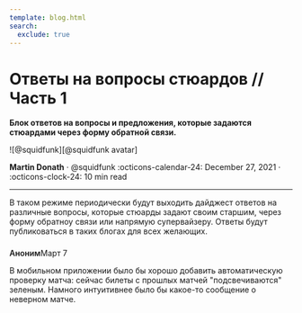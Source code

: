 ```yaml
---
template: blog.html
search:
  exclude: true
---
```


# Ответы на вопросы стюардов // Часть 1

__Блок ответов на вопросы и предложения, которые задаются стюардами через форму обратной связи.__

<aside class="mdx-author" markdown>
![@squidfunk][@squidfunk avatar]

<span>__Martin Donath__ · @squidfunk</span>
<span>
:octicons-calendar-24: December 27, 2021 ·
:octicons-clock-24: 10 min read
</span>
</aside>

  [@squidfunk avatar]: https://avatars.githubusercontent.com/u/932156

---

В таком режиме периодически будут выходить дайджест ответов на различные вопросы, которые стюарды задают своим старшим, через форму обратноу связи или напрямую супервайзеру. Ответы будут публиковаться в таких блогах для всех желающих.

<style>

.gsc-comment-author, .gsc-comment-author-avatar {
    align-items: center;
    display: flex;
}


.gsc-comment {
    display: flex;
    font-size: .875rem;
    line-height: 1.25rem;
    margin-bottom: 1rem;
    margin-top: 1rem;
}

.gsc-comment-author {
    flex: 1 1 auto;
    padding-top: .5rem;
}

.font-semibold {
    font-weight: 600;
}

.gsc-timeline {
    display: flex;
    flex-direction: column;
    margin-top: .5rem;
}
    
    
</style>

<div class="question-box color-bg-primary">
	<div class="gsc-comment-header">
		<div class="gsc-comment-author">
			<span class="font-semibold">Аноним</span><time class="whitespace-nowrap">Март 7</time>
		</div>
		</div>
		<div class="gsc-comment-content">
		<p dir="auto">В мобильном приложении было бы хорошо добавить автоматическую проверку матча: сейчас билеты с прошлых матчей "подсвечиваются" зеленым. Намного интуитивнее было бы какое-то сообщение о неверном матче.</p>
		</div>
</div>



